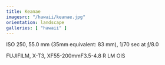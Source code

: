```yaml
---
title: Keanae
imagesrc: "/hawaii/keanae.jpg"
orientation: landscape
galleries: [ "hawaii" ]
---
```


ISO 250, 55.0 mm (35mm equivalent: 83 mm), 1/70 sec at ƒ/8.0

FUJIFILM, X-T3, XF55-200mmF3.5-4.8 R LM OIS
